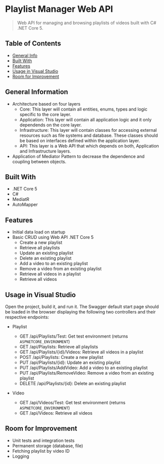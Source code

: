 # Playlist Manager Web API
> Web API for managing and browsing playlists of videos built with C# .NET Core 5.


## Table of Contents
* [General Info](#general-information)
* [Built With](#built-with)
* [Features](#features)
* [Usage in Visual Studio](#usage-in-visual-studio)
* [Room for Improvement](#room-for-improvement)


## General Information
* Architecture based on four layers
	- Core: This layer will contain all entities, enums, types and logic specific to the core layer.
	- Application: This layer will contain all application logic and it only dependends on the core layer.
	- Infrastructure: This layer will contain classes for accessing external resources such as file systems and database. These classes should be based on interfaces defined within the application layer.
	- API: This layer is a Web API that which depends on both, Application and Infrastructure layers.
* Application of Mediator Pattern to decrease the dependence and coupling between objects.


## Built With
- .NET Core 5
- C#
- MediatR
- AutoMapper


## Features
* Initial data load on startup
* Basic CRUD using Web API .NET Core 5
	- Create a new playlist
	- Retrieve all playlists
	- Update an existing playlist
	- Delete an existing playlist
	- Add a video to an existing playlist
	- Remove a video from an existing playlist
	- Retrieve all videos in a playlist
	- Retrieve all videos


## Usage in Visual Studio
Open the project, build it, and run it.
The Swagger default start page should be loaded in the browser displaying the following two controllers and their respective endpoints:
* Playlist
	- GET ​/api​/Playlists​/Test: Get test environment (returns `ASPNETCORE_ENVIRONMENT`)
	- GET ​/api​/Playlists: Retrieve all playlists
	- GET ​/api​/Playlists​/{id}​/Videos: Retrieve all videos in a playlist
	- POST ​/api​/Playlists: Create a new playlist
	- PUT ​/api​/Playlists​/{id}: Update an existing playlist
	- PUT ​/api​/Playlists​/AddVideo: Add a video to an existing playlist
	- PUT ​/api​/Playlists​/RemoveVideo: Remove a video from an existing playlist
	- DELETE ​/api​/Playlists​/{id}: Delete an existing playlist

* Video
	- GET ​/api​/Videos​/Test: Get test environment (returns `ASPNETCORE_ENVIRONMENT`)
	- GET ​/api​/Videos: Retrieve all videos


## Room for Improvement
- Unit tests and integration tests
- Permanent storage (database, file)
- Fetching playlist by video ID
- Logging
